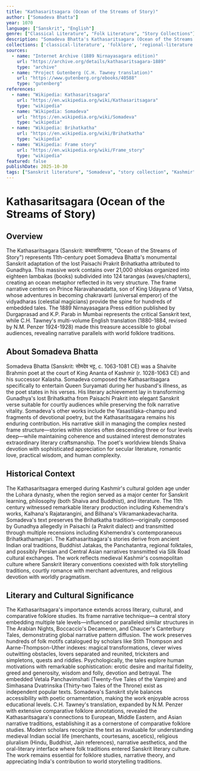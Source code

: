 ```yaml
---
title: "Kathasaritsagara (Ocean of the Streams of Story)"
author: ["Somadeva Bhatta"]
year: 1070
language: ["Sanskrit", "English"]
genre: ["Classical Literature", "Folk Literature", "Story Collections"]
description: "Somadeva Bhatta's Kathasaritsagara (Ocean of the Streams of Story) stands as one of the largest and most important story collections in world literature, comprising over 21,000 verses organized into 124 chapters (tarangas) across eighteen books (lambakas). Composed in 11th-century Kashmir for Queen Suryamati, this monumental work adapts and expands the lost Brihatkatha of Gunadhya, weaving together hundreds of tales featuring kings, merchants, courtesans, ascetics, gods, demons, and magical beings. The frame narrative follows Prince Naravahanadatta's quest to become emperor of the vidyadharas (celestial magicians), while embedded stories explore themes of love, loyalty, wit, transformation, and destiny. Drawing from ancient Indian oral traditions, Jataka tales, Panchatantra fables, and pan-Indian folklore, the Kathasaritsagara preserves narrative traditions that influenced The Arabian Nights, Boccaccio's Decameron, and Chaucer's Canterbury Tales, making it essential for understanding the global circulation of story motifs."
collections: ['classical-literature', 'folklore', 'regional-literature', 'historical-literature', 'oral-literature']
sources:
  - name: "Internet Archive (1889 Nirnayasagara edition)"
    url: "https://archive.org/details/kathasaritsagara-1889"
    type: "archive"
  - name: "Project Gutenberg (C.H. Tawney translation)"
    url: "https://www.gutenberg.org/ebooks/40588"
    type: "gutenberg"
references:
  - name: "Wikipedia: Kathasaritsagara"
    url: "https://en.wikipedia.org/wiki/Kathasaritsagara"
    type: "wikipedia"
  - name: "Wikipedia: Somadeva"
    url: "https://en.wikipedia.org/wiki/Somadeva"
    type: "wikipedia"
  - name: "Wikipedia: Brihatkatha"
    url: "https://en.wikipedia.org/wiki/Brihatkatha"
    type: "wikipedia"
  - name: "Wikipedia: Frame story"
    url: "https://en.wikipedia.org/wiki/Frame_story"
    type: "wikipedia"
featured: false
publishDate: 2025-10-30
tags: ["Sanskrit literature", "Somadeva", "story collection", "Kashmir", "folklore", "frame narrative", "medieval India", "Brihatkatha", "oral traditions", "public domain"]
---
```


# Kathasaritsagara (Ocean of the Streams of Story)

## Overview

The Kathasaritsagara (Sanskrit: कथासरित्सागर, "Ocean of the Streams of Story") represents 11th-century poet Somadeva Bhatta's monumental Sanskrit adaptation of the lost Paisachi Prakrit Brihatkatha attributed to Gunadhya. This massive work contains over 21,000 shlokas organized into eighteen lambakas (books) subdivided into 124 tarangas (waves/chapters), creating an ocean metaphor reflected in its very structure. The frame narrative centers on Prince Naravahanadatta, son of King Udayana of Vatsa, whose adventures in becoming chakravarti (universal emperor) of the vidyadharas (celestial magicians) provide the spine for hundreds of embedded tales. The 1889 Nirnayasagara Press edition published by Durgaprasad and K.P. Parab in Mumbai represents the critical Sanskrit text, while C.H. Tawney's multi-volume English translation (1880-1884, revised by N.M. Penzer 1924-1928) made this treasure accessible to global audiences, revealing narrative parallels with world folklore traditions.

## About Somadeva Bhatta

Somadeva Bhatta (Sanskrit: सोमदेव भट्ट, c. 1063-1081 CE) was a Shaivite Brahmin poet at the court of King Ananta of Kashmir (r. 1028-1063 CE) and his successor Kalasha. Somadeva composed the Kathasaritsagara specifically to entertain Queen Suryamati during her husband's illness, as the poet states in his verses. His literary achievement lay in transforming Gunadhya's lost Brihatkatha from Paisachi Prakrit into elegant Sanskrit verse suitable for courtly audiences while preserving the folk narrative vitality. Somadeva's other works include the Yasastilaka-champu and fragments of devotional poetry, but the Kathasaritsagara remains his enduring contribution. His narrative skill in managing the complex nested frame structure—stories within stories often descending three or four levels deep—while maintaining coherence and sustained interest demonstrates extraordinary literary craftsmanship. The poet's worldview blends Shaiva devotion with sophisticated appreciation for secular literature, romantic love, practical wisdom, and human complexity.

## Historical Context

The Kathasaritsagara emerged during Kashmir's cultural golden age under the Lohara dynasty, when the region served as a major center for Sanskrit learning, philosophy (both Shaiva and Buddhist), and literature. The 11th century witnessed remarkable literary production including Kshemendra's works, Kalhana's Rajatarangini, and Bilhana's Vikramankadevacharita. Somadeva's text preserves the Brihatkatha tradition—originally composed by Gunadhya allegedly in Paisachi (a Prakrit dialect) and transmitted through multiple recensions including Kshemendra's contemporaneous Brihatkathamanjari. The Kathasaritsagara's stories derive from ancient Indian oral traditions, Buddhist Jatakas, the Panchatantra, regional folktales, and possibly Persian and Central Asian narratives transmitted via Silk Road cultural exchanges. The work reflects medieval Kashmir's cosmopolitan culture where Sanskrit literary conventions coexisted with folk storytelling traditions, courtly romance with merchant adventures, and religious devotion with worldly pragmatism.

## Literary and Cultural Significance

The Kathasaritsagara's importance extends across literary, cultural, and comparative folklore studies. Its frame narrative technique—a central story embedding multiple tale levels—influenced or paralleled similar structures in The Arabian Nights, Boccaccio's Decameron, and Chaucer's Canterbury Tales, demonstrating global narrative pattern diffusion. The work preserves hundreds of folk motifs catalogued by scholars like Stith Thompson and Aarne-Thompson-Uther indexes: magical transformations, clever wives outwitting obstacles, lovers separated and reunited, tricksters and simpletons, quests and riddles. Psychologically, the tales explore human motivations with remarkable sophistication: erotic desire and marital fidelity, greed and generosity, wisdom and folly, devotion and betrayal. The embedded Vetala Panchavimshati (Twenty-five Tales of the Vampire) and Simhasana Dvatrinsika (Thirty-two Tales of the Throne) exist as independent popular texts. Somadeva's Sanskrit style balances accessibility with poetic ornamentation, making the work enjoyable across educational levels. C.H. Tawney's translation, expanded by N.M. Penzer with extensive comparative folklore annotations, revealed the Kathasaritsagara's connections to European, Middle Eastern, and Asian narrative traditions, establishing it as a cornerstone of comparative folklore studies. Modern scholars recognize the text as invaluable for understanding medieval Indian social life (merchants, courtesans, ascetics), religious pluralism (Hindu, Buddhist, Jain references), narrative aesthetics, and the oral-literary interface where folk traditions entered Sanskrit literary culture. The work remains essential for folklore studies, narrative theory, and appreciating India's contribution to world storytelling traditions.
